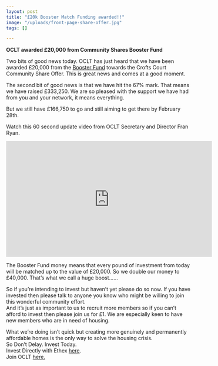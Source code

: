 ```yaml
---
layout: post
title: "£20k Booster Match Funding awarded!!"
image: "/uploads/front-page-share-offer.jpg"
tags: []

---
```

**OCLT awarded £20,000 from Community Shares Booster Fund**

Two bits of good news today. OCLT has just heard that we have been awarded £20,000 from the [Booster Fund](https://oclt.us7.list-manage.com/track/click?u=705f7de83867afe997c4f8eba&id=a2420bb0f1&e=8607cab1ab) towards the Crofts Court Community Share Offer. This is great news and comes at a good moment.

The second bit of good news is that we have hit the 67% mark. That means we have raised £333,250. We are so pleased with the support we have had from you and your network, it means everything.

But we still have £166,750 to go and still aiming to get there by February 28th.

Watch this 60 second update video from OCLT Secretary and Director Fran Ryan. 

<iframe width="560" height="315" src="https://www.youtube.com/embed/eiLIXVbE-4k" title="YouTube video player" frameborder="0" allow="accelerometer; autoplay; clipboard-write; encrypted-media; gyroscope; picture-in-picture; web-share" allowfullscreen></iframe>

The Booster Fund money means that every pound of investment from today will be matched up to the value of £20,000. So we double our money to £40,000. That’s what we call a huge boost……

So if you’re intending to invest but haven’t yet please do so now. If you have invested then please talk to anyone you know who might be willing to join this wonderful community effort.  
And it’s just as important to us to recruit more members so if you can’t afford to invest then please join us for £1. We are especially keen to have new members who are in need of housing.

What we’re doing isn’t quick but creating more genuinely and permanently affordable homes is the only way to solve the housing crisis.  
So Don’t Delay. Invest Today.  
Invest Directly with Ethex [here](https://oclt.us7.list-manage.com/track/click?u=705f7de83867afe997c4f8eba&id=37ba6b085b&e=8607cab1ab).  
Join OCLT [here.](https://oclt.us7.list-manage.com/track/click?u=705f7de83867afe997c4f8eba&id=03e640e6a3&e=8607cab1ab)